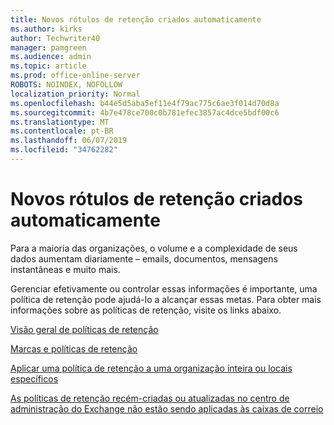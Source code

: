 ```yaml
---
title: Novos rótulos de retenção criados automaticamente
ms.author: kirks
author: Techwriter40
manager: pamgreen
ms.audience: admin
ms.topic: article
ms.prod: office-online-server
ROBOTS: NOINDEX, NOFOLLOW
localization_priority: Normal
ms.openlocfilehash: b44e5d5aba5ef11e4f79ac775c6ae3f014d70d8a
ms.sourcegitcommit: 4b7e478ce700c0b781efec3857ac4dce5bdf00c6
ms.translationtype: MT
ms.contentlocale: pt-BR
ms.lasthandoff: 06/07/2019
ms.locfileid: "34762282"
---
```

# <a name="new-retention-labels-created-automatically"></a>Novos rótulos de retenção criados automaticamente

Para a maioria das organizações, o volume e a complexidade de seus dados aumentam diariamente – emails, documentos, mensagens instantâneas e muito mais.

Gerenciar efetivamente ou controlar essas informações é importante, uma política de retenção pode ajudá-lo a alcançar essas metas. Para obter mais informações sobre as políticas de retenção, visite os links abaixo.

[Visão geral de políticas de retenção](https://docs.microsoft.com/office365/securitycompliance/retention-policies)

[Marcas e políticas de retenção](https://docs.microsoft.com/exchange/security-and-compliance/messaging-records-management/retention-tags-and-policies)

[Aplicar uma política de retenção a uma organização inteira ou locais específicos](https://docs.microsoft.com/office365/securitycompliance/retention-policies#applying-a-retention-policy-to-an-entire-organization-or-specific-locations)

[As políticas de retenção recém-criadas ou atualizadas no centro de administração do Exchange não estão sendo aplicadas às caixas de correio](https://docs.microsoft.com/alchemyinsights/retention-policies-in-exchange-admin-center-not-working)

